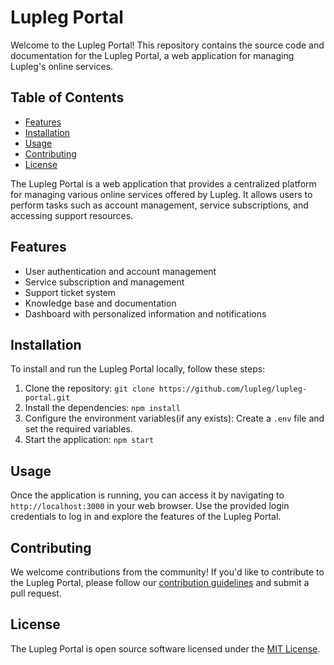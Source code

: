# Lupleg Portal

Welcome to the Lupleg Portal! This repository contains the source code and documentation for the Lupleg Portal, a web application for managing Lupleg's online services.

## Table of Contents

- [Features](#features)
- [Installation](#installation)
- [Usage](#usage)
- [Contributing](#contributing)
- [License](#license)


The Lupleg Portal is a web application that provides a centralized platform for managing various online services offered by Lupleg. It allows users to perform tasks such as account management, service subscriptions, and accessing support resources.

## Features

- User authentication and account management
- Service subscription and management
- Support ticket system
- Knowledge base and documentation
- Dashboard with personalized information and notifications

## Installation

To install and run the Lupleg Portal locally, follow these steps:

1. Clone the repository: `git clone https://github.com/lupleg/lupleg-portal.git`
2. Install the dependencies: `npm install`
3. Configure the environment variables(if any exists): Create a `.env` file and set the required variables.
4. Start the application: `npm start`

## Usage

Once the application is running, you can access it by navigating to `http://localhost:3000` in your web browser. Use the provided login credentials to log in and explore the features of the Lupleg Portal.

## Contributing

We welcome contributions from the community! If you'd like to contribute to the Lupleg Portal, please follow our [contribution guidelines](CONTRIBUTING.md) and submit a pull request.

## License

The Lupleg Portal is open source software licensed under the [MIT License](LICENSE).
